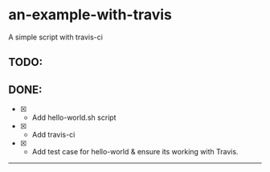 # an-example-with-travis
A simple script with travis-ci

## TODO:


## DONE:
- [x] - Add hello-world.sh script

- [x] - Add travis-ci

- [x] - Add test case for hello-world & ensure its working with Travis.

---

